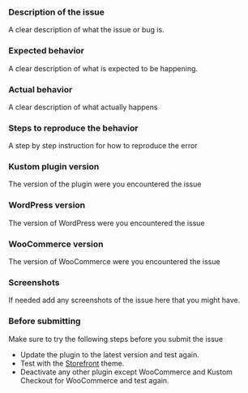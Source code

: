 ### Description of the issue
A clear description of what the issue or bug is.

### Expected behavior
A clear description of what is expected to be happening.

### Actual behavior
A clear description of what actually happens

### Steps to reproduce the behavior
A step by step instruction for how to reproduce the error

### Kustom plugin version
The version of the plugin were you encountered the issue

### WordPress version
The version of WordPress were you encountered the issue

### WooCommerce version
The version of WooCommerce were you encountered the issue

### Screenshots
If needed add any screenshots of the issue here that you might have.


### Before submitting
Make sure to try the following steps before you submit the issue
* Update the plugin to the latest version and test again.
* Test with the [Storefront](https://wordpress.org/themes/storefront/) theme.
* Deactivate any other plugin except WooCommerce and Kustom Checkout for WooCommerce and test again.